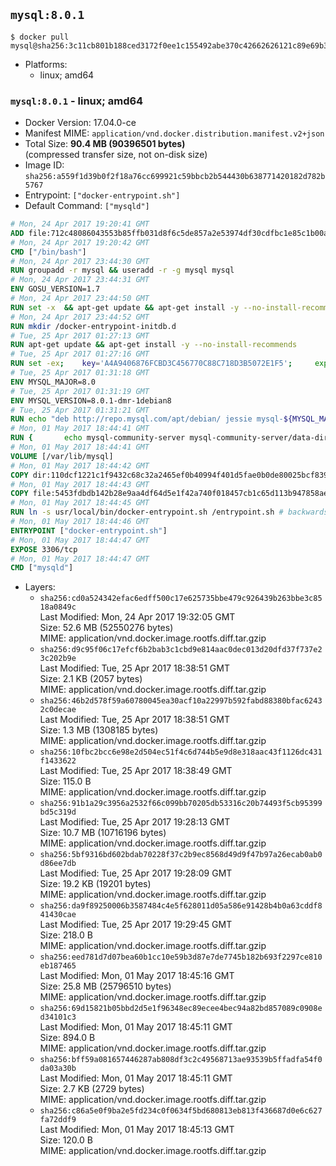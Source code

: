 ## `mysql:8.0.1`

```console
$ docker pull mysql@sha256:3c11cb801b188ced3172f0ee1c155492abe370c42662626121c89e69b3a30f0f
```

-	Platforms:
	-	linux; amd64

### `mysql:8.0.1` - linux; amd64

-	Docker Version: 17.04.0-ce
-	Manifest MIME: `application/vnd.docker.distribution.manifest.v2+json`
-	Total Size: **90.4 MB (90396501 bytes)**  
	(compressed transfer size, not on-disk size)
-	Image ID: `sha256:a559f1d39b0f2f18a76cc699921c59bbcb2b544430b638771420182d782b5767`
-	Entrypoint: `["docker-entrypoint.sh"]`
-	Default Command: `["mysqld"]`

```dockerfile
# Mon, 24 Apr 2017 19:20:41 GMT
ADD file:712c48086043553b85ffb031d8f6c5de857a2e53974df30cdfbc1e85c1b00a25 in / 
# Mon, 24 Apr 2017 19:20:42 GMT
CMD ["/bin/bash"]
# Mon, 24 Apr 2017 23:44:30 GMT
RUN groupadd -r mysql && useradd -r -g mysql mysql
# Mon, 24 Apr 2017 23:44:31 GMT
ENV GOSU_VERSION=1.7
# Mon, 24 Apr 2017 23:44:50 GMT
RUN set -x 	&& apt-get update && apt-get install -y --no-install-recommends ca-certificates wget && rm -rf /var/lib/apt/lists/* 	&& wget -O /usr/local/bin/gosu "https://github.com/tianon/gosu/releases/download/$GOSU_VERSION/gosu-$(dpkg --print-architecture)" 	&& wget -O /usr/local/bin/gosu.asc "https://github.com/tianon/gosu/releases/download/$GOSU_VERSION/gosu-$(dpkg --print-architecture).asc" 	&& export GNUPGHOME="$(mktemp -d)" 	&& gpg --keyserver ha.pool.sks-keyservers.net --recv-keys B42F6819007F00F88E364FD4036A9C25BF357DD4 	&& gpg --batch --verify /usr/local/bin/gosu.asc /usr/local/bin/gosu 	&& rm -r "$GNUPGHOME" /usr/local/bin/gosu.asc 	&& chmod +x /usr/local/bin/gosu 	&& gosu nobody true 	&& apt-get purge -y --auto-remove ca-certificates wget
# Mon, 24 Apr 2017 23:44:52 GMT
RUN mkdir /docker-entrypoint-initdb.d
# Tue, 25 Apr 2017 01:27:13 GMT
RUN apt-get update && apt-get install -y --no-install-recommends 		pwgen 		openssl 		perl 	&& rm -rf /var/lib/apt/lists/*
# Tue, 25 Apr 2017 01:27:16 GMT
RUN set -ex; 	key='A4A9406876FCBD3C456770C88C718D3B5072E1F5'; 	export GNUPGHOME="$(mktemp -d)"; 	gpg --keyserver ha.pool.sks-keyservers.net --recv-keys "$key"; 	gpg --export "$key" > /etc/apt/trusted.gpg.d/mysql.gpg; 	rm -r "$GNUPGHOME"; 	apt-key list > /dev/null
# Tue, 25 Apr 2017 01:31:18 GMT
ENV MYSQL_MAJOR=8.0
# Tue, 25 Apr 2017 01:31:19 GMT
ENV MYSQL_VERSION=8.0.1-dmr-1debian8
# Tue, 25 Apr 2017 01:31:21 GMT
RUN echo "deb http://repo.mysql.com/apt/debian/ jessie mysql-${MYSQL_MAJOR}" > /etc/apt/sources.list.d/mysql.list
# Mon, 01 May 2017 18:44:41 GMT
RUN { 		echo mysql-community-server mysql-community-server/data-dir select ''; 		echo mysql-community-server mysql-community-server/root-pass password ''; 		echo mysql-community-server mysql-community-server/re-root-pass password ''; 		echo mysql-community-server mysql-community-server/remove-test-db select false; 	} | debconf-set-selections 	&& apt-get update && apt-get install -y mysql-community-client-core="${MYSQL_VERSION}" mysql-community-server-core="${MYSQL_VERSION}" && rm -rf /var/lib/apt/lists/* 	&& rm -rf /var/lib/mysql && mkdir -p /var/lib/mysql /var/run/mysqld 	&& chown -R mysql:mysql /var/lib/mysql /var/run/mysqld 	&& chmod 777 /var/run/mysqld
# Mon, 01 May 2017 18:44:41 GMT
VOLUME [/var/lib/mysql]
# Mon, 01 May 2017 18:44:42 GMT
COPY dir:110dcf1221c1f9432c68c32a2465ef0b40994f401d5fae0b0de80025bcf839a5 in /etc/mysql/ 
# Mon, 01 May 2017 18:44:43 GMT
COPY file:5453fdbdb142b28e9aa4df64d5e1f42a740f018457cb1c65d113b947858ae314 in /usr/local/bin/ 
# Mon, 01 May 2017 18:44:45 GMT
RUN ln -s usr/local/bin/docker-entrypoint.sh /entrypoint.sh # backwards compat
# Mon, 01 May 2017 18:44:46 GMT
ENTRYPOINT ["docker-entrypoint.sh"]
# Mon, 01 May 2017 18:44:47 GMT
EXPOSE 3306/tcp
# Mon, 01 May 2017 18:44:47 GMT
CMD ["mysqld"]
```

-	Layers:
	-	`sha256:cd0a524342efac6edff500c17e625735bbe479c926439b263bbe3c8518a0849c`  
		Last Modified: Mon, 24 Apr 2017 19:32:05 GMT  
		Size: 52.6 MB (52550276 bytes)  
		MIME: application/vnd.docker.image.rootfs.diff.tar.gzip
	-	`sha256:d9c95f06c17efcf6b2bab3c1cbd9e814aac0dec013d20dfd37f737e23c202b9e`  
		Last Modified: Tue, 25 Apr 2017 18:38:51 GMT  
		Size: 2.1 KB (2057 bytes)  
		MIME: application/vnd.docker.image.rootfs.diff.tar.gzip
	-	`sha256:46b2d578f59a60780045ea30acf10a22997b592fabd88380bfac62432c0decae`  
		Last Modified: Tue, 25 Apr 2017 18:38:51 GMT  
		Size: 1.3 MB (1308185 bytes)  
		MIME: application/vnd.docker.image.rootfs.diff.tar.gzip
	-	`sha256:10fbc2bcc6e98e2d504ec51f4c6d744b5e9d8e318aac43f1126dc431f1433622`  
		Last Modified: Tue, 25 Apr 2017 18:38:49 GMT  
		Size: 115.0 B  
		MIME: application/vnd.docker.image.rootfs.diff.tar.gzip
	-	`sha256:91b1a29c3956a2532f66c099bb70205db53316c20b74493f5cb95399bd5c319d`  
		Last Modified: Tue, 25 Apr 2017 19:28:13 GMT  
		Size: 10.7 MB (10716196 bytes)  
		MIME: application/vnd.docker.image.rootfs.diff.tar.gzip
	-	`sha256:5bf9316bd602bdab70228f37c2b9ec8568d49d9f47b97a26ecab0ab0d86ee7db`  
		Last Modified: Tue, 25 Apr 2017 19:28:09 GMT  
		Size: 19.2 KB (19201 bytes)  
		MIME: application/vnd.docker.image.rootfs.diff.tar.gzip
	-	`sha256:da9f89250006b3587484c4e5f628011d05a586e91428b4b0a63cddf841430cae`  
		Last Modified: Tue, 25 Apr 2017 19:29:45 GMT  
		Size: 218.0 B  
		MIME: application/vnd.docker.image.rootfs.diff.tar.gzip
	-	`sha256:eed781d7d07bea60b1cc10e59b3d87e7de7745b182b693f2297ce810eb187465`  
		Last Modified: Mon, 01 May 2017 18:45:16 GMT  
		Size: 25.8 MB (25796510 bytes)  
		MIME: application/vnd.docker.image.rootfs.diff.tar.gzip
	-	`sha256:69d15821b05bbd2d5e1f96348ec89ecee4bec94a82bd857089c0908ed34101c3`  
		Last Modified: Mon, 01 May 2017 18:45:11 GMT  
		Size: 894.0 B  
		MIME: application/vnd.docker.image.rootfs.diff.tar.gzip
	-	`sha256:bff59a081657446287ab808df3c2c49568713ae93539b5ffadfa54f0da03a30b`  
		Last Modified: Mon, 01 May 2017 18:45:11 GMT  
		Size: 2.7 KB (2729 bytes)  
		MIME: application/vnd.docker.image.rootfs.diff.tar.gzip
	-	`sha256:c86a5e0f9ba2e5fd234c0f0634f5bd680813eb813f436687d0e6c627fa72ddf9`  
		Last Modified: Mon, 01 May 2017 18:45:13 GMT  
		Size: 120.0 B  
		MIME: application/vnd.docker.image.rootfs.diff.tar.gzip

